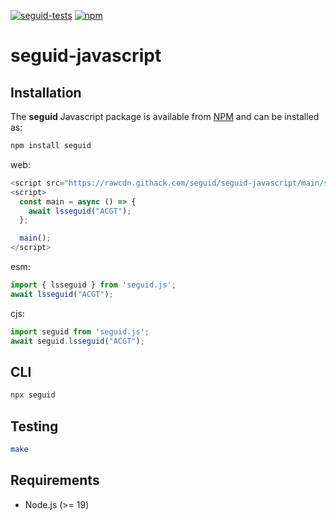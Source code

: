 [![seguid-tests](https://github.com/seguid/seguid-javascript/actions/workflows/seguid-tests.yml/badge.svg)](https://github.com/seguid/seguid-javascript/actions/workflows/seguid-tests.yml)
[![npm](https://img.shields.io/npm/v/seguid)](https://www.npmjs.com/package/seguid)

# seguid-javascript

## Installation

The **seguid** Javascript package is available from
[NPM](https://www.npmjs.com/package/seguid) and can be installed as:

```sh
npm install seguid
```

web:

```js
<script src="https://rawcdn.githack.com/seguid/seguid-javascript/main/seguid.js"></script>
<script>
  const main = async () => {
    await lsseguid("ACGT");
  };

  main();
</script>
```

esm:

```js
import { lsseguid } from 'seguid.js';
await lsseguid("ACGT");
```

cjs:

```js
import seguid from 'seguid.js';
await seguid.lsseguid("ACGT");
```

## CLI

```sh
npx seguid
```

## Testing

```sh
make
```


## Requirements

 * Node.js (>= 19)
